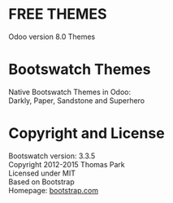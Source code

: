 # FREE THEMES

Odoo version 8.0 Themes

# Bootswatch Themes

Native Bootswatch Themes in Odoo:<br>
Darkly, Paper, Sandstone and Superhero<br>


# Copyright and License

Bootswatch version: 3.3.5 <br>
Copyright 2012-2015 Thomas Park <br>
Licensed under MIT <br>
Based on Bootstrap <br>
Homepage: <a href=http://bootstrap.com target="_blank">bootstrap.com</a>
